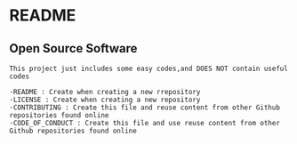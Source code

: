 # README

## Open Source Software

    This project just includes some easy codes,and DOES NOT contain useful codes

    ·README : Create when creating a new rrepository
    ·LICENSE : Create when creating a new repository
    ·CONTRIBUTING : Create this file and reuse content from other Github repositories found online
    ·CODE_OF_CONDUCT : Create this file and use reuse content from other Github repositories found online
